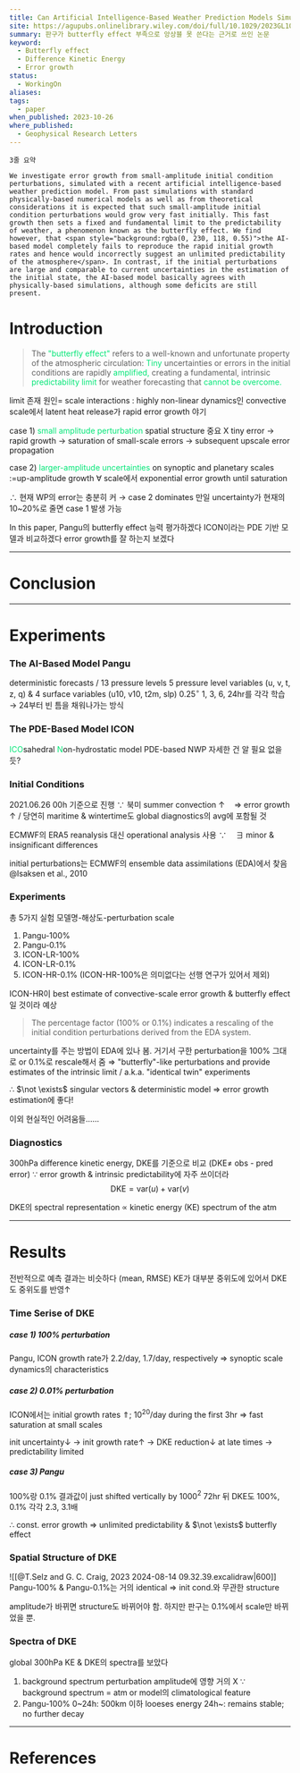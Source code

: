 ```yaml
---
title: Can Artificial Intelligence-Based Weather Prediction Models Simulate the Butterfly Effect?
site: https://agupubs.onlinelibrary.wiley.com/doi/full/10.1029/2023GL105747
summary: 판구가 butterfly effect 부족으로 앙상블 못 쓴다는 근거로 쓰인 논문
keyword:
  - Butterfly effect
  - Difference Kinetic Energy
  - Error growth
status:
  - WorkingOn
aliases: 
tags:
  - paper
when_published: 2023-10-26
where_published:
  - Geophysical Research Letters
---
```

```ad-summary
3줄 요약
```

```ad-abstract
We investigate error growth from small-amplitude initial condition perturbations, simulated with a recent artificial intelligence-based weather prediction model. From past simulations with standard physically-based numerical models as well as from theoretical considerations it is expected that such small-amplitude initial condition perturbations would grow very fast initially. This fast growth then sets a fixed and fundamental limit to the predictability of weather, a phenomenon known as the butterfly effect. We find however, that <span style="background:rgba(0, 230, 118, 0.55)">the AI-based model completely fails to reproduce the rapid initial growth rates and hence would incorrectly suggest an unlimited predictability of the atmosphere</span>. In contrast, if the initial perturbations are large and comparable to current uncertainties in the estimation of the initial state, the AI-based model basically agrees with physically-based simulations, although some deficits are still present.
```

# Introduction
> The<font color="#00e676"> "butterfly effect" </font>refers to a well-known and unfortunate property of the atmospheric circulation: <font color="#00e676">Tiny</font> uncertainties or errors in the initial conditions are rapidly <font color="#00e676">amplified,</font> creating a fundamental, intrinsic <font color="#00e676">predictability limit </font>for weather forecasting that <font color="#00e676">cannot be overcome.</font>

limit 존재 원인= scale interactions
: highly non-linear dynamics인 convective scale에서 latent heat release가 rapid error growth 야기

case 1) <font color="#00e676">small amplitude perturbation</font>
spatial structure 중요 X
tiny error 
$\rightarrow$ rapid growth 
$\rightarrow$ saturation of small-scale errors 
$\rightarrow$ subsequent upscale error propagation

case 2) <font color="#00e676">larger-amplitude uncertainties </font>on synoptic and planetary scales
:=up-amplitude growth
$\forall$ scale에서 exponential error growth until saturation

$\therefore$ 현재 WP의 error는 충분히 커 $\rightarrow$ case 2 dominates
만일 uncertainty가 현재의 10~20%로 줄면 case 1 발생 가능

In this paper, 
Pangu의 butterfly effect 능력 평가하겠다
ICON이라는 PDE 기반 모델과 비교하겠다
error growth를 잘 하는지 보겠다

---
# Conclusion

---
# Experiments

### The AI-Based Model Pangu
deterministic forecasts / 13 pressure levels
5 pressure level variables (u, v, t, z, q) & 4 surface variables (u10, v10, t2m, slp)
0.25$^\circ$
1, 3, 6, 24hr를 각각 학습 $\rightarrow$ 24부터 빈 틈을 채워나가는 방식

### The PDE-Based Model ICON
<font color="#00e676">ICO</font>sahedral <font color="#00e676">N</font>on-hydrostatic model
PDE-based NWP
자세한 건 알 필요 없을 듯?

### Initial Conditions
2021.06.26 00h 기준으로 진행 
$\because$ 북미 summer convection $\uparrow \quad \Rightarrow$ error growth $\uparrow$ / 당연히 maritime & wintertime도 global diagnostics의 avg에 포함될 것

ECMWF의 ERA5 reanalysis 대신 operational analysis 사용
$\because \quad \exists$  minor & insignificant differences

initial perturbations는 ECMWF의 ensemble data assimilations (EDA)에서 찾음 @Isaksen et al., 2010

### Experiments
총 5가지 실험
모델명-해상도-perturbation scale
1. Pangu-100%
2. Pangu-0.1%
3. ICON-LR-100%
4. ICON-LR-0.1%
5. ICON-HR-0.1%
(ICON-HR-100%은 의미없다는 선행 연구가 있어서 제외)

ICON-HR이 best estimate of convective-scale error growth & butterfly effect일 것이라 예상

> The percentage factor (100% or 0.1%) indicates a rescaling of the initial condition perturbations derived from the EDA system. 

uncertainty를 주는 방법이 EDA에 있나 봄. 거기서 구한 perturbation을 100% 그대로 or 0.1%로  rescale해서 줌
$\Rightarrow$ "butterfly"-like perturbations and provide estimates of the intrinsic limit / a.k.a. "identical twin" experiments

$\therefore$ $\not \exists$ singular vectors & deterministic model $\Rightarrow$ error growth estimation에 좋다!

이외 현실적인 어려움들......

### Diagnostics
300hPa difference kinetic energy, DKE를 기준으로 비교 
(DKE$\neq$ obs - pred error)
$\because$ error growth & intrinsic predictability에 자주 쓰이더라 
$$\text{DKE} = \text{var}(u) + \text{var}(v)$$

DKE의 spectral representation $\propto$ kinetic energy (KE) spectrum of the atm

---
# Results
전반적으로 예측 결과는 비슷하다 (mean, RMSE)
KE가 대부분 중위도에 있어서 DKE도 중위도를 반영$\uparrow$ 
### Time Serise of DKE
##### case 1) 100% perturbation
Pangu, ICON growth rate가 2.2/day, 1.7/day, respectively
$\Rightarrow$ synoptic scale dynamics의 characteristics 

##### case 2) 0.01% perturbation
ICON에서는 initial growth rates $\Uparrow$; $10^{20}$/day during the first 3hr
$\Rightarrow$ fast saturation at small scales

 init uncertainty$\downarrow$
$\rightarrow$ init growth rate$\uparrow$
$\rightarrow$ DKE reduction$\downarrow$ at late times 
$\rightarrow$ predictability limited

##### case 3) Pangu
100%랑 0.1% 결과값이 just shifted vertically by 1000$^2$ 
72hr 뒤 DKE도 100%, 0.1% 각각 2.3, 3.1배

$\therefore$ const. error growth $\Rightarrow$ unlimited predictability & $\not \exists$ butterfly effect

### Spatial Structure of DKE
![[@T.Selz and G. C. Craig, 2023 2024-08-14 09.32.39.excalidraw|600]]
Pangu-100% & Pangu-0.1%는 거의 identical
$\Rightarrow$ init cond.와 무관한 structure

 amplitude가 바뀌면 structure도 바뀌어야 함. 하지만 판구는 0.1%에서 scale만 바뀌었을 뿐. 

### Spectra of DKE
global 300hPa KE & DKE의 spectra를 보았다

1. background spectrum
   perturbation amplitude에 영향 거의 X 
   $\because$ background spectrum = atm or model의 climatological feature
2. Pangu-100%
   0~24h: 500km 이하 looeses energy
   24h~: remains stable; no further decay

---
# References
 